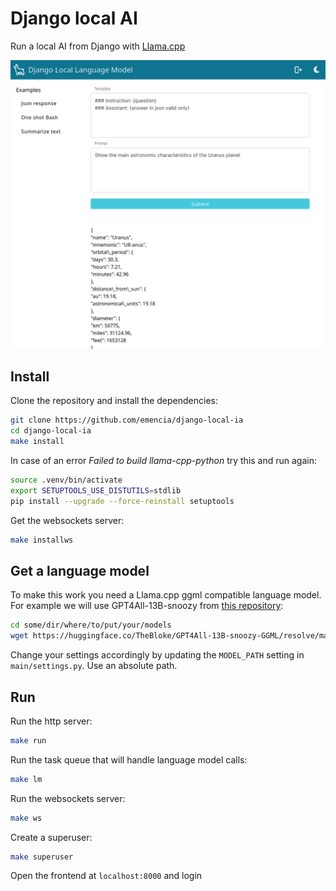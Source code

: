 # Django local AI

Run a local AI from Django with [Llama.cpp](https://github.com/ggerganov/llama.cpp)

<div align="center">
<img src="doc/img/screenshot.png" alt="" />
</div>

## Install

Clone the repository and install the dependencies:

```bash
git clone https://github.com/emencia/django-local-ia
cd django-local-ia
make install
```

In case of an error *Failed to build llama-cpp-python* try this and run again:

```bash
source .venv/bin/activate
export SETUPTOOLS_USE_DISTUTILS=stdlib
pip install --upgrade --force-reinstall setuptools
```

Get the websockets server:

```bash
make installws
```

## Get a language model

To make this work you need a Llama.cpp ggml compatible language model. For example we
will use GPT4All-13B-snoozy from [this repository](https://huggingface.co/TheBloke/GPT4All-13B-snoozy-GGML):

```bash
cd some/dir/where/to/put/your/models
wget https://huggingface.co/TheBloke/GPT4All-13B-snoozy-GGML/resolve/main/GPT4All-13B-snoozy.ggmlv3.q5_0.bin
```

Change your settings accordingly by updating the `MODEL_PATH` setting in `main/settings.py`. Use an absolute path.

## Run

Run the http server:

```bash
make run
```

Run the task queue that will handle language model calls:

```bash
make lm
```

Run the websockets server:

```bash
make ws
```

Create a superuser:

```bash
make superuser
```

Open the frontend at `localhost:8000` and login
